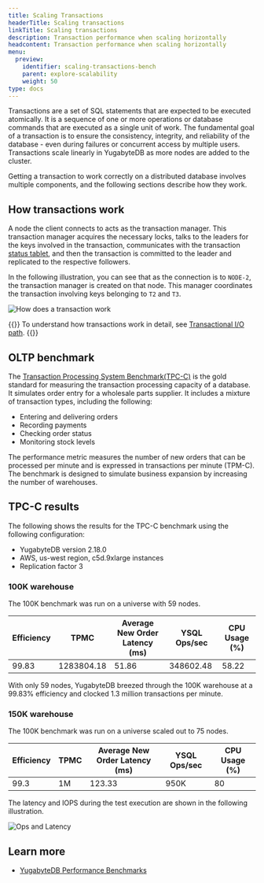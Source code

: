 ```yaml
---
title: Scaling Transactions
headerTitle: Scaling transactions
linkTitle: Scaling transactions
description: Transaction performance when scaling horizontally
headcontent: Transaction performance when scaling horizontally
menu:
  preview:
    identifier: scaling-transactions-bench
    parent: explore-scalability
    weight: 50
type: docs
---
```


Transactions are a set of SQL statements that are expected to be executed atomically. It is a sequence of one or more operations or database commands that are executed as a single unit of work. The fundamental goal of a transaction is to ensure the consistency, integrity, and reliability of the database - even during failures or concurrent access by multiple users. Transactions scale linearly in YugabyteDB as more nodes are added to the cluster.

Getting a transaction to work correctly on a distributed database involves multiple components, and the following sections describe how they work.

## How transactions work

A node the client connects to acts as the transaction manager. This transaction manager acquires the necessary locks, talks to the leaders for the keys involved in the transaction, communicates with the transaction [status tablet](../../../architecture/transactions/transactional-io-path/#create-a-transaction-record), and then the transaction is committed to the leader and replicated to the respective followers.

In the following illustration, you can see that as the connection is to `NODE-2`, the transaction manager is created on that node. This manager coordinates the transaction involving keys belonging to `T2` and `T3`.

![How does a transaction work](/images/explore/scalability/scaling-transactions-working.png)

{{<tip>}}
To understand how transactions work in detail, see [Transactional I/O path](../../../architecture/transactions/transactional-io-path/).
{{</tip>}}

## OLTP benchmark

The [Transaction Processing System Benchmark(TPC-C)](https://www.tpc.org/tpcc/detail5.asp) is the gold standard for measuring the transaction processing capacity of a database. It simulates order entry for a wholesale parts supplier. It includes a mixture of transaction types, including the following:

- Entering and delivering orders
- Recording payments
- Checking order status
- Monitoring stock levels

The performance metric measures the number of new orders that can be processed per minute and is expressed in transactions per minute (TPM-C). The benchmark is designed to simulate business expansion by increasing the number of warehouses.

## TPC-C results

The following shows the results for the TPC-C benchmark using the following configuration:

- YugabyteDB version 2.18.0
- AWS, us-west region, c5d.9xlarge instances
- Replication factor 3

### 100K warehouse

The 100K benchmark was run on a universe with 59 nodes.

| Efficiency | TPMC       | Average New Order Latency (ms) | YSQL Ops/sec | CPU Usage (%) |
| :--------- | ---------- | ------------------------------ | ------------ | ------------- |
| 99.83      | 1283804.18 | 51.86                          | 348602.48    | 58.22         |

With only 59 nodes, YugabyteDB breezed through the 100K warehouse at a 99.83% efficiency and clocked 1.3 million transactions per minute.

### 150K warehouse

The 100K benchmark was run on a universe scaled out to 75 nodes.

| Efficiency | TPMC | Average New Order Latency (ms) | YSQL Ops/sec | CPU Usage (%) |
| :--------- | -----| ------------------------------ | ------------ | ------------- |
| 99.3       | 1M   | 123.33                         | 950K         | 80            |

The latency and IOPS during the test execution are shown in the following illustration.

![Ops and Latency](/images/explore/scalability/150k_warehouse_latency.png)

## Learn more

- [YugabyteDB Performance Benchmarks](../../../benchmark/)
